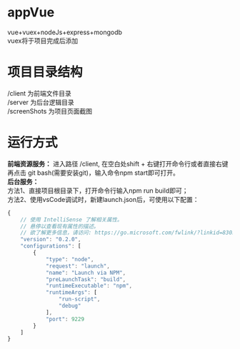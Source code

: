# appVue
vue+vuex+nodeJs+express+mongodb  
vuex将于项目完成后添加  

# 项目目录结构  
/client 为前端文件目录  
/server 为后台逻辑目录  
/screenShots 为项目页面截图 

# 运行方式  
**前端资源服务：**  进入路径 /client,  在空白处shift + 右键打开命令行或者直接右键再点击 git bash(需要安装git)，输入命令npm start即可打开。  
**后台服务：**   
方法1、直接项目根目录下，打开命令行输入npm run build即可；  
方法2、使用vsCode调试时，新建launch.json后，可使用以下配置：  
```javascript  
{
    // 使用 IntelliSense 了解相关属性。 
    // 悬停以查看现有属性的描述。
    // 欲了解更多信息，请访问: https://go.microsoft.com/fwlink/?linkid=830387
    "version": "0.2.0",
    "configurations": [
        {
            "type": "node",
            "request": "launch",
            "name": "Launch via NPM",
            "preLaunchTask": "build",
            "runtimeExecutable": "npm",
            "runtimeArgs": [
                "run-script",
                "debug"
            ],
            "port": 9229
        }
    ]
}  
```